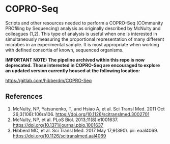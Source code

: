 COPRO-Seq
=========
Scripts and other resources needed to perform a COPRO-Seq (COmmunity PROfiling by Sequencing) analysis as originally described by McNulty and colleagues (1,2). This type of analysis is useful when one is interested in simultaneously measuring the proportional representation of many different microbes in an experimental sample. It is most appropriate when working with defined consortia of known, sequenced organisms.

**IMPORTANT NOTE: The pipeline archived within this repo is now deprecated. Those interested in COPRO-Seq are encouraged to explore an updated version currently housed at the following location:**

https://gitlab.com/hibberdm/COPRO-Seq

References
----------
1) McNulty, NP, Yatsunenko, T, and Hsiao A, et al. Sci Transl Med. 2011 Oct 26;3(106):106ra106. https://doi.org/10.1126/scitranslmed.3002701
2) McNulty, NP, et al. PLoS Biol. 2013;11(8):e1001637.  https://doi.org/10.1371/journal.pbio.1001637
3) Hibberd MC, et al. Sci Transl Med. 2017 May 17;9(390). pii: eaal4069. https://doi.org/10.1126/scitranslmed.aal4069
